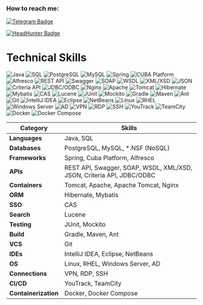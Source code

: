 ### How to reach me:

[![Telegram Badge](https://img.shields.io/badge/-denis_miakishev-blue?style=flat&logo=Telegram&logoColor=white)](https://t.me/denis_miakishev)

<div id="badges">
    <a href="https://hh.ru/resume/bfd006d4ff06f5ae840039ed1f713050653749">
        <img src="https://img.shields.io/badge/Head_Hunter-denis_miakishev-blue?labelColor=FF0000" alt="HeadHunter Badge"/>
    </a>
</div>

# Technical Skills

<p>
    <img src='https://img.shields.io/badge/Java-ED8B00?style=for-the-badge&logo=java&logoColor=white'  alt="Java"/>
    <img src='https://img.shields.io/badge/SQL-4479A1?style=for-the-badge&logo=sql&logoColor=white'  alt="SQL"/>
    <img src='https://img.shields.io/badge/PostgreSQL-316192?style=for-the-badge&logo=postgresql&logoColor=white'  alt="PostgreSQL"/>
    <img src='https://img.shields.io/badge/MySQL-00000F?style=for-the-badge&logo=mysql&logoColor=white'  alt="MySQL"/>
    <img src='https://img.shields.io/badge/Spring-6DB33F?style=for-the-badge&logo=spring&logoColor=white'  alt="Spring"/>
    <img src='https://img.shields.io/badge/CUBA%20Platform-004D40?style=for-the-badge&logo=cuba-platform&logoColor=white' alt="CUBA Platform"/>
    <img src='https://img.shields.io/badge/Alfresco-007DC3?style=for-the-badge&logo=alfresco&logoColor=white' alt="Alfresco"/>
    <img src='https://img.shields.io/badge/REST%20API-0052CC?style=for-the-badge&logo=rest-api&logoColor=white' alt="REST API"/>
    <img src='https://img.shields.io/badge/Swagger-85EA2D?style=for-the-badge&logo=swagger&logoColor=black' alt="Swagger"/>
    <img src='https://img.shields.io/badge/SOAP-FF7F50?style=for-the-badge&logo=soap&logoColor=white' alt="SOAP"/>
    <img src='https://img.shields.io/badge/WSDL-FFD700?style=for-the-badge&logo=wsdl&logoColor=black' alt="WSDL"/>
    <img src='https://img.shields.io/badge/XML/XSD-8B0000?style=for-the-badge&logo=xml&logoColor=white' alt="XML/XSD"/>
    <img src='https://img.shields.io/badge/JSON-000000?style=for-the-badge&logo=json&logoColor=white' alt="JSON"/>
    <img src='https://img.shields.io/badge/Criteria%20API-2C8EBB?style=for-the-badge&logo=criteria-api&logoColor=white' alt="Criteria API"/>
    <img src='https://img.shields.io/badge/JDBC/ODBC-0000FF?style=for-the-badge&logo=jdbc-odbc&logoColor=white' alt="JDBC/ODBC"/>
    <img src="https://img.shields.io/badge/nginx%20-%23009639.svg?&style=for-the-badge&logo=nginx&logoColor=white" alt="Nginx"/>
    <img src="https://img.shields.io/badge/apache%20-%23D42029.svg?&style=for-the-badge&logo=apache&logoColor=white" alt="Apache"/>
    <img src="https://img.shields.io/badge/Tomcat-F8DC75?style=for-the-badge&logo=apache-tomcat&logoColor=black" alt="Tomcat"/>
    <img src="https://img.shields.io/badge/Hibernate-59666C?style=for-the-badge&logo=hibernate&logoColor=white" alt="Hibernate"/>
    <img src="https://img.shields.io/badge/Mybatis-D32F2F?style=for-the-badge&logo=mybatis&logoColor=white" alt="Mybatis"/>
    <img src="https://img.shields.io/badge/CAS-0052CC?style=for-the-badge&logo=cas&logoColor=white" alt="CAS"/>
    <img src="https://img.shields.io/badge/Lucene-0052CC?style=for-the-badge&logo=lucene&logoColor=white" alt="Lucene"/>
    <img src="https://img.shields.io/badge/JUnit-25A162?style=for-the-badge&logo=junit&logoColor=white" alt="JUnit"/>
    <img src="https://img.shields.io/badge/Mockito-35A96F?style=for-the-badge&logo=mockito&logoColor=white" alt="Mockito"/>
    <img src="https://img.shields.io/badge/Gradle-02303A?style=for-the-badge&logo=gradle&logoColor=white" alt="Gradle"/>
    <img src="https://img.shields.io/badge/Maven-C71A36?style=for-the-badge&logo=apache-maven&logoColor=white" alt="Maven"/>
    <img src="https://img.shields.io/badge/Ant-A81C7D?style=for-the-badge&logo=apache-ant&logoColor=white" alt="Ant"/>
    <img src="https://img.shields.io/badge/Git-F05032?style=for-the-badge&logo=git&logoColor=white" alt="Git"/>
    <img src="https://img.shields.io/badge/IntelliJ%20IDEA-000000?style=for-the-badge&logo=intellij-idea&logoColor=white" alt="IntelliJ IDEA"/>
    <img src="https://img.shields.io/badge/Eclipse-2C2255?style=for-the-badge&logo=eclipse&logoColor=white" alt="Eclipse"/>
    <img src="https://img.shields.io/badge/NetBeans-1B6AC6?style=for-the-badge&logo=apache-netbeans-ide&logoColor=white" alt="NetBeans"/>
    <img src="https://img.shields.io/badge/Linux-FCC624?style=for-the-badge&logo=linux&logoColor=black" alt="Linux"/>
    <img src="https://img.shields.io/badge/RHEL-EE0000?style=for-the-badge&logo=red-hat&logoColor=white" alt="RHEL"/>
    <img src="https://img.shields.io/badge/Windows%20Server-0078D6?style=for-the-badge&logo=windows&logoColor=white" alt="Windows Server"/>
    <img src="https://img.shields.io/badge/AD-FF8C00?style=for-the-badge&logo=ad&logoColor=white" alt="AD"/>
    <img src="https://img.shields.io/badge/VPN-000000?style=for-the-badge&logo=vpn&logoColor=white" alt="VPN"/>
    <img src="https://img.shields.io/badge/RDP-0078D4?style=for-the-badge&logo=rdp&logoColor=white" alt="RDP"/>
    <img src="https://img.shields.io/badge/SSH-8A2BE2?style=for-the-badge&logo=ssh&logoColor=white" alt="SSH"/>
    <img src="https://img.shields.io/badge/YouTrack-000000?style=for-the-badge&logo=youtrack&logoColor=white" alt="YouTrack"/>
    <img src="https://img.shields.io/badge/TeamCity-000000?style=for-the-badge&logo=teamcity&logoColor=white" alt="TeamCity"/>
    <img src="https://img.shields.io/badge/Docker-2496ED?style=for-the-badge&logo=docker&logoColor=white" alt="Docker"/>
    <img src="https://img.shields.io/badge/Docker%20Compose-2496ED?style=for-the-badge&logo=docker&logoColor=white" alt="Docker Compose"/>
</p>

| Category             | Skills                                                                |
|----------------------|-----------------------------------------------------------------------|
| **Languages**        | Java, SQL                                                             |
| **Databases**        | PostgreSQL, MySQL, *.NSF (NoSQL)                                      |
| **Frameworks**       | Spring, Cuba Platform, Alfresco                                       |
| **APIs**             | REST API, Swagger, SOAP, WSDL, XML/XSD, JSON, Criteria API, JDBC/ODBC |
| **Containers**       | Tomcat, Apache, Apache Tomcat, Nginx                                  |
| **ORM**              | Hibernate, Mybatis                                                    |
| **SSO**              | CAS                                                                   |
| **Search**           | Lucene                                                                |
| **Testing**          | JUnit, Mockito                                                        |
| **Build**            | Gradle, Maven, Ant                                                    |
| **VCS**              | Git                                                                   |
| **IDEs**             | IntelliJ IDEA, Eclipse, NetBeans                                      |
| **OS**               | Linux, RHEL, Windows Server, AD                                       |
| **Connections**      | VPN, RDP, SSH                                                         |
| **CI/CD**            | YouTrack, TeamCity                                                    |
| **Containerization** | Docker, Docker Compose                                                |

